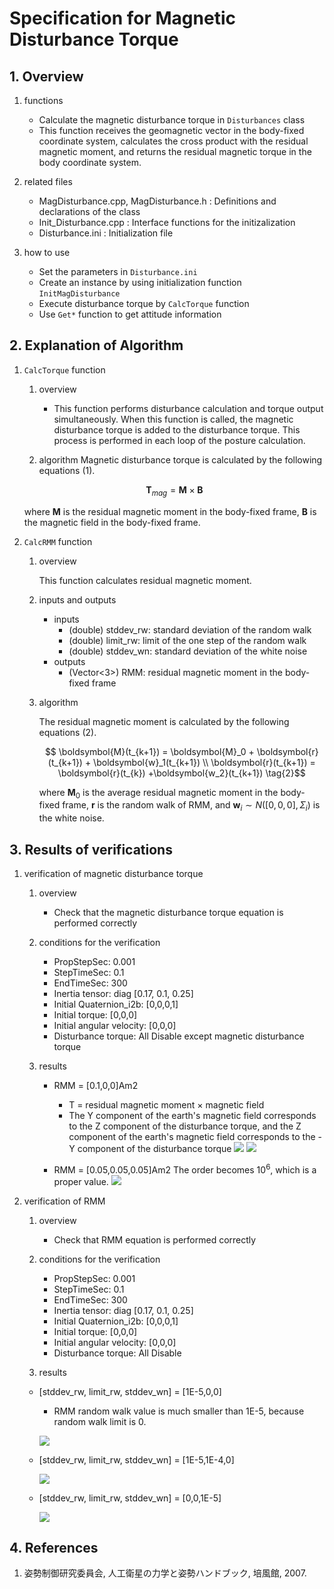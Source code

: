 # Specification for Magnetic Disturbance Torque

## 1.  Overview

1. functions
   
   - Calculate the magnetic disturbance torque in `Disturbances` class
   - This function receives the geomagnetic vector in the body-fixed coordinate system, calculates the cross product with the residual magnetic moment, and returns the residual magnetic torque in the body coordinate system.

2. related files
   
   - MagDisturbance.cpp, MagDisturbance.h : Definitions and declarations of the class
   - Init_Disturbance.cpp : Interface functions for the initizalization
   - Disturbance.ini : Initialization file
3. how to use
   
   - Set the parameters in `Disturbance.ini`
   - Create an instance by using initialization function `InitMagDisturbance`
   - Execute disturbance torque by `CalcTorque` function
   - Use `Get*` function to get attitude information
   
     

## 2. Explanation of Algorithm

1. `CalcTorque` function

   1. overview

      - This function performs disturbance calculation and torque output simultaneously. When this function is called, the magnetic disturbance torque is added to the disturbance torque. This process is performed in each loop of the posture calculation.

   2. algorithm
      Magnetic disturbance torque is calculated by the following equations (1). 

    ```math
         \boldsymbol{T}_{mag} = \boldsymbol{M} \times \boldsymbol{B}
         \tag{1}
    ```

      where $`\boldsymbol{M}`$ is the residual magnetic moment in the body-fixed frame, $`\boldsymbol{B}`$ is the magnetic field in the body-fixed frame.

2. `CalcRMM` function

   1. overview

      This function calculates residual magnetic moment.

   2. inputs and outputs
      - inputs
         - (double) stddev_rw: standard deviation of the random walk 
         - (double) limit_rw: limit of the one step of the random walk 
         - (double) stddev_wn: standard deviation of the white noise
      - outputs
         - (Vector<3>) RMM: residual magnetic moment in the body-fixed frame

   3. algorithm

      The residual magnetic moment is calculated by the following equations (2). 

       ```math
         \boldsymbol{M}(t_{k+1}) = \boldsymbol{M}_0 + \boldsymbol{r}(t_{k+1}) + \boldsymbol{w}_1(t_{k+1}) \\
         \boldsymbol{r}(t_{k+1}) = \boldsymbol{r}(t_{k}) +\boldsymbol{w_2}(t_{k+1})
         \tag{2}
      ```

      where $`\boldsymbol{M}_0`$ is the average residual magnetic moment in the body-fixed frame, $`\boldsymbol{r}`$ is the random walk of RMM, and $`\boldsymbol{w}_i \sim N([0,0,0],\Sigma_i)`$ is the white noise.

## 3. Results of verifications

1. verification of magnetic disturbance torque
   1. overview
      
      - Check that the magnetic disturbance torque equation is performed correctly

   2. conditions for the verification
      - PropStepSec: 0.001
      - StepTimeSec: 0.1
      - EndTimeSec: 300
      - Inertia tensor: diag [0.17, 0.1, 0.25]
      - Initial Quaternion_i2b: [0,0,0,1]
      - Initial torque: [0,0,0]
      - Initial angular velocity: [0,0,0]
      - Disturbance torque: All Disable except magnetic disturbance torque

   3. results
      - RMM = [0.1,0,0]Am2
        - T = residual magnetic moment × magnetic field
        - The Y component of the earth's magnetic field corresponds to the Z component of the disturbance torque, and the Z component of the earth's magnetic field corresponds to the -Y component of the disturbance torque
         ![](./figs/test_rmm_magneticfield.png)
         ![](./figs/test_rmm_px.png)

      - RMM = [0.05,0.05,0.05]Am2
         The order becomes $10^6$, which is a proper value.
         ![](./figs/test_rmm_pxyz.png)

2. verification of RMM
   1. overview
      
      - Check that RMM equation is performed correctly

   2. conditions for the verification
      - PropStepSec: 0.001
      - StepTimeSec: 0.1
      - EndTimeSec: 300
      - Inertia tensor: diag [0.17, 0.1, 0.25]
      - Initial Quaternion_i2b: [0,0,0,1]
      - Initial torque: [0,0,0]
      - Initial angular velocity: [0,0,0]
      - Disturbance torque: All Disable

   3. results

   -  [stddev_rw, limit_rw, stddev_wn] =  [1E-5,0,0]
      - RMM random walk value is much smaller than 1E-5, because random walk limit is 0. 

      ![](./figs/test_rmm_randomwalk.png)
      
   - [stddev_rw, limit_rw, stddev_wn] =  [1E-5,1E-4,0]
   
      ![](./figs/test_rmm_randomwalk_2.png)
      
   - [stddev_rw, limit_rw, stddev_wn] =  [0,0,1E-5]
   
      ![](./figs/test_rmm_whitenoise.png)

## 4. References

1. 姿勢制御研究委員会, 人工衛星の力学と姿勢ハンドブック, 培風館, 2007. 
